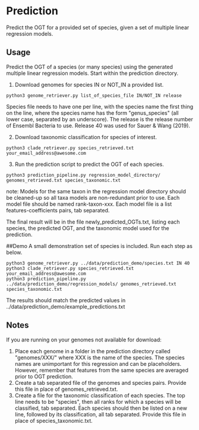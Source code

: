 # Prediction 
Predict the OGT for a provided set of species, given a set of multiple linear regression models.

## Usage
Predict the OGT of a species (or many species) using the generated multiple linear regression models. Start within the prediction directory.

1. Download genomes for species IN or NOT_IN a provided list.
```
python3 genome_retriever.py list_of_species_file IN/NOT_IN release
```
Species file needs to have one per line, with the species name the first thing on the line, where the species name has the form "genus_species" (all lower case, separated by an underscore). The release is the release number of Ensembl Bacteria to use. Release 40 was used for Sauer & Wang (2019).

2. Download taxonomic classification for species of interest.
```
python3 clade_retriever.py species_retrieved.txt your_email_address@awesome.com
```

3. Run the prediction script to predict the OGT of each species.
```
python3 prediction_pipeline.py regression_model_directory/ genomes_retrieved.txt species_taxonomic.txt
```
note: Models for the same taxon in the regression model directory should be cleaned-up so all taxa models are non-redundant prior to use. Each model file should be named rank-taxon-xxx. Each model file is a list features-coefficients pairs, tab separated.

The final result will be in the file newly_predicted_OGTs.txt, listing each species, the predicted OGT, and the taxonomic model used for the prediction.

##Demo
A small demonstration set of species is included. Run each step as below.

```
python3 genome_retriever.py ../data/prediction_demo/species.txt IN 40
python3 clade_retriever.py species_retrieved.txt your_email_address@awesome.com
python3 prediction_pipeline.py ../data/prediction_demo/regression_models/ genomes_retrieved.txt species_taxonomic.txt
```

The results should match the predicted values in ../data/prediction_demo/example_predictions.txt


## Notes
If you are running on your genomes not available for download: 
1. Place each genome in a folder in the prediction directory called "genomes/XXX/" where XXX is the name of the species. The species names are unimportant for this regression and can be placeholders. However, remember that features from the same species are averaged prior to OGT prediction.
2. Create a tab separated file of the genomes and species pairs. Provide this file in place of genomes_retrieved.txt. 
3. Create a file for the taxonomic classification of each species. The top line needs to be "species", then all ranks for which a species will be classified, tab separated. Each species should then be listed on a new line, followed by its classification, all tab separated. Provide this file in place of species_taxonomic.txt. 
